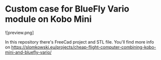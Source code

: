 # Custom case for BlueFly Vario module on Kobo Mini

![preview.png]

In this repository there's FreeCad project and STL file. You'll find more info on
https://slomkowski.eu/projects/cheap-flight-computer-combining-kobo-mini-and-bluefly-vario/

